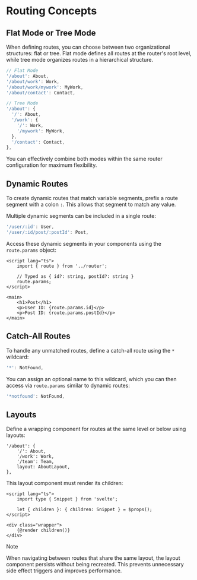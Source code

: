 # Routing Concepts

## Flat Mode or Tree Mode

When defining routes, you can choose between two organizational structures: flat or tree. Flat mode defines all routes at the router's root level, while tree mode organizes routes in a hierarchical structure.

```ts [router.ts]
// Flat Mode
'/about': About,
'/about/work': Work,
'/about/work/mywork': MyWork,
'/about/contact': Contact,

// Tree Mode
'/about': {
  '/': About,
  '/work': {
    '/': Work,
    '/mywork': MyWork,
  },
  '/contact': Contact,
},
```

You can effectively combine both modes within the same router configuration for maximum flexibility.

## Dynamic Routes

To create dynamic routes that match variable segments, prefix a route segment with a colon `:`. This allows that segment to match any value.

Multiple dynamic segments can be included in a single route:

```ts [router.ts]
'/user/:id': User,
'/user/:id/post/:postId': Post,
```

Access these dynamic segments in your components using the `route.params` object:

```svelte [Post.svelte]
<script lang="ts">
	import { route } from '../router';

	// Typed as { id?: string, postId?: string }
	route.params;
</script>

<main>
	<h1>Post</h1>
	<p>User ID: {route.params.id}</p>
	<p>Post ID: {route.params.postId}</p>
</main>
```

## Catch-All Routes

To handle any unmatched routes, define a catch-all route using the `*` wildcard:

```ts [router.ts]
'*': NotFound,
```

You can assign an optional name to this wildcard, which you can then access via `route.params` similar to dynamic routes:

```ts [router.ts]
'*notfound': NotFound,
```

## Layouts

Define a wrapping component for routes at the same level or below using layouts:

```ts{5} [router.ts]
'/about': {
	'/': About,
	'/work': Work,
	'/team': Team,
	layout: AboutLayout,
},
```

This layout component must render its children:

```svelte [AboutLayout.svelte]
<script lang="ts">
	import type { Snippet } from 'svelte';

	let { children }: { children: Snippet } = $props();
</script>

<div class="wrapper">
	{@render children()}
</div>
```

> [!NOTE]
> When navigating between routes that share the same layout, the layout component persists without being recreated. This prevents unnecessary side effect triggers and improves performance.
